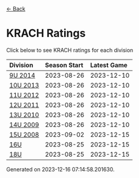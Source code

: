 [<- Back](../readme.md)
# KRACH Ratings
Click below to see KRACH ratings for each division

| Division | Season Start | Latest Game |
| :-- | :-- | :-- |
| [9U 2014](9U-2014-ratings.md) | 2023-08-26 | 2023-12-10 |
| [10U 2013](10U-2013-ratings.md) | 2023-08-26 | 2023-12-10 |
| [11U 2012](11U-2012-ratings.md) | 2023-08-26 | 2023-12-10 |
| [12U 2011](12U-2011-ratings.md) | 2023-08-26 | 2023-12-10 |
| [13U 2010](13U-2010-ratings.md) | 2023-08-26 | 2023-12-10 |
| [14U 2009](14U-2009-ratings.md) | 2023-08-26 | 2023-12-10 |
| [15U 2008](15U-2008-ratings.md) | 2023-09-02 | 2023-12-15 |
| [16U](16U-ratings.md) | 2023-08-25 | 2023-12-15 |
| [18U](18U-ratings.md) | 2023-08-25 | 2023-12-15 |

Generated on 2023-12-16 07:14:58.201630.
